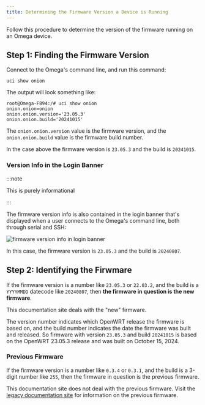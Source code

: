 ```yaml
---
title: Determining the Firmware Version a Device is Running
---
```


<!-- NOTE: Ok to keep OpenWRT release numbers hard-coded in this article -->

Follow this procedure to determine the version of the firmware running on an Omega device.

## Step 1: Finding the Firmware Version

Connect to the Omega's command line, and run this command:

```shell
uci show onion
```

The output will look something like:

```shell
root@Omega-FB94:/# uci show onion
onion.onion=onion
onion.onion.version='23.05.3'
onion.onion.build='20241015'
```

<!-- TODO: update above with OPENWRT_RELEASE variable and ONION_FW_BUILDDATE variable -->

The `onion.onion.version` value is the firmware version, and the `onion.onion.build` value is the firmware build number.

In the case above the firmware version is `23.05.3` and the build is `20241015`. <!-- TODO: update with OPENWRT_RELEASE variable and ONION_FW_BUILDDATE variable -->

### Version Info in the Login Banner

:::note

This is purely informational

:::

The firmware version info is also contained in the login banner that's displayed when a user connects to the Omega's command line, both through serial and SSH:

![firmware version info in login banner](./img/banner-fw-version-info.png)

In this case, the firmware version is `23.05.3` and the build is `20240807`. <!-- TODO: update with OPENWRT_RELEASE variable and ONION_FW_BUILDDATE variable -->

## Step 2: Identifying the Firwmare

<!-- NOTE: Ok to keep OpenWRT release numbers hard-coded in this paragraph -->

If the firmware version is a number like `23.05.3` or `22.03.2`, and the build is a `YYYYMMDD` datecode like `20240807`, then **the firmware in question is the new firmware**.

This documentation site deals with the "new" firmware.

The version number indicates which OpenWRT release the firmware is based on, and the build number indicates the date the firmware was built and released. So firmware with version `23.05.3` and build `20241015` is based on the OpenWRT 23.05.3 release and was built on October 15, 2024. <!-- TODO: update above with OPENWRT_RELEASE, ONION_FW_BUILDDATE, and ONION_FW_BUILDDATE_TEXT variables -->

### Previous Firmware

If the firmware version is a number like `0.3.4` or `0.3.1`, and the build is a 3-digit number like `255`, then the firmware in question is the previous firmware.

This documentation site does not deal with the previous firmware. Visit the [legacy documentation site](https://docs.onion.io/) for information on the previous firmware.
